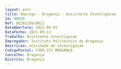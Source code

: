 ```yaml
--- 
layout: post
title: Emprego - Bragança - Assistente Investigacao
Id: 90019
Ref: OE202109/0012
DataAbertura: 2021-09-01
DataFecho: 2021-09-13
Trabalho: Assistente Investigacao
Empregador: Instituto Politécnico de Bragança
Descricao: atividade de investigação
CodigoPostal: 5300-253 BRAGANÇA
Concelho: Bragança
Distrito: Bragança
--- 
```

